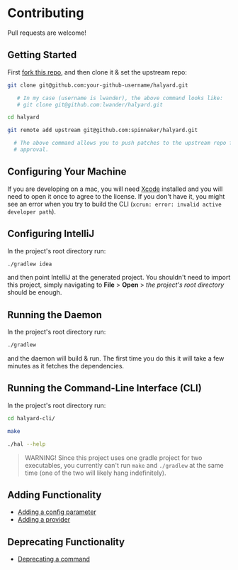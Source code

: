 # Contributing

Pull requests are welcome!

## Getting Started

First [fork this repo](https://help.github.com/articles/fork-a-repo/), and
then clone it & set the upstream repo:

```bash
git clone git@github.com:your-github-username/halyard.git

   # In my case (username is lwander), the above command looks like:
   # git clone git@github.com:lwander/halyard.git

cd halyard

git remote add upstream git@github.com:spinnaker/halyard.git

  # The above command allows you to push patches to the upstream repo for 
  # approval.
```

## Configuring Your Machine

If you are developing on a mac, you will need [Xcode](https://developer.apple.com/xcode/) installed and you will need to open it once to agree to the license. 
If you don't have it, you might see an error when you try to build the CLI (`xcrun: error: invalid active developer path`).

## Configuring IntelliJ

In the project's root directory run:

```bash
./gradlew idea
```

and then point IntelliJ at the generated project. You shouldn't need to import
this project, simply navigating to __File__ > __Open__ > _the project's root
directory_ should be enough.

## Running the Daemon

In the project's root directory run:

```bash
./gradlew
```

and the daemon will build & run. The first time you do this it will take a few
minutes as it fetches the dependencies.

## Running the Command-Line Interface (CLI)

In the project's root directory run:

```bash
cd halyard-cli/

make

./hal --help
```

> WARNING! Since this project uses one gradle project for two executables, you
> currently can't run `make` and `./gradlew` at the same time (one of the two
> will likely hang indefinitely).

## Adding Functionality

* [Adding a config parameter](/docs/adding-a-config-parameter.md)
* [Adding a provider](/docs/adding-a-provider.md)

## Deprecating Functionality

* [Deprecating a command](/docs/deprecating-commands.md)
